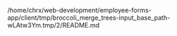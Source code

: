 /home/chrx/web-development/employee-forms-app/client/tmp/broccoli_merge_trees-input_base_path-wLAtw3Ym.tmp/2/README.md